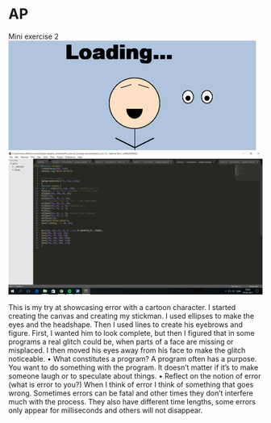 # AP

Mini exercise 2
![alt tag](https://github.com/MarieSandal/AP/blob/gh-pages/Mini_Exercise_2/2017-02-19%20(1).png)
![alt tag](https://github.com/MarieSandal/AP/blob/gh-pages/Mini_Exercise_2/2017-02-19.png)

This is my try at showcasing error with a cartoon character. I started creating the canvas and creating my stickman. I used ellipses to make the eyes and the headshape. Then I used lines to create his eyebrows and figure. First, I wanted him to look complete, but then I figured that in some programs a real glitch could be, when parts of a face are missing or misplaced. I then moved his eyes away from his face to make the glitch noticeable. 
•	What constitutes a program? 
A program often has a purpose. You want to do something with the program. It doesn’t matter if it’s to make someone laugh or to speculate about things. 
•	Reflect on the notion of error (what is error to you?)
When I think of error I think of something that goes wrong. Sometimes errors can be fatal and other times they don’t interfere much with the process. They also have different time lengths, some errors only appear for milliseconds and others will not disappear.

